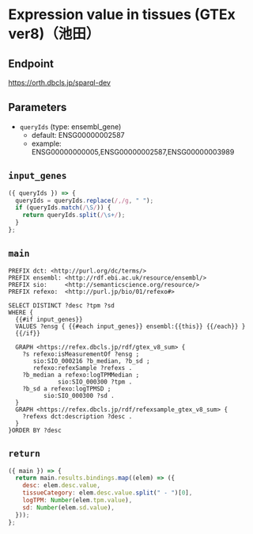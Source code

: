 # Expression value in tissues (GTEx ver8)（池田）

## Endpoint

https://orth.dbcls.jp/sparql-dev

## Parameters
* `queryIds` (type: ensembl_gene)
  * default: ENSG00000002587
  * example: ENSG00000000005,ENSG00000002587,ENSG00000003989

## `input_genes`
```javascript
({ queryIds }) => {
  queryIds = queryIds.replace(/,/g, " ");
  if (queryIds.match(/\S/)) {
    return queryIds.split(/\s+/);
  }
};
```

## `main`

```sparql
PREFIX dct: <http://purl.org/dc/terms/>
PREFIX ensembl: <http://rdf.ebi.ac.uk/resource/ensembl/>
PREFIX sio:     <http://semanticscience.org/resource/>
PREFIX refexo:  <http://purl.jp/bio/01/refexo#>

SELECT DISTINCT ?desc ?tpm ?sd
WHERE {
  {{#if input_genes}}
  VALUES ?ensg { {{#each input_genes}} ensembl:{{this}} {{/each}} }
  {{/if}}

  GRAPH <https://refex.dbcls.jp/rdf/gtex_v8_sum> {
    ?s refexo:isMeasurementOf ?ensg ;
       sio:SIO_000216 ?b_median, ?b_sd ;
       refexo:refexSample ?refexs .
    ?b_median a refexo:logTPMMedian ;
              sio:SIO_000300 ?tpm .
    ?b_sd a refexo:logTPMSD ;
          sio:SIO_000300 ?sd .
  }
  GRAPH <https://refex.dbcls.jp/rdf/refexsample_gtex_v8_sum> {
    ?refexs dct:description ?desc .
  }
}ORDER BY ?desc
```

## `return`

```javascript
({ main }) => {
  return main.results.bindings.map((elem) => ({
    desc: elem.desc.value,
    tissueCategory: elem.desc.value.split(" - ")[0],
    logTPM: Number(elem.tpm.value),
    sd: Number(elem.sd.value),
  }));
};
```